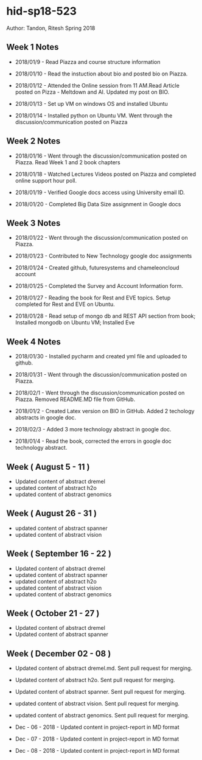 # hid-sp18-523
Author: Tandon, Ritesh
Spring 2018

## Week 1 Notes


* 2018/01/9 - Read Piazza and course structure information

* 2018/01/10 - Read the instuction about bio and posted bio on Piazza.

* 2018/01/12 - Attended the Online session from 11 AM.Read Article posted on Pizza - Meltdown and AI. Updated my post on BIO.

* 2018/01/13 - Set up VM on windows OS and installed Ubuntu

* 2018/01/14 - Installed python on Ubuntu VM. Went through the discussion/communication posted on Piazza


## Week 2 Notes

* 2018/01/16 - Went through the discussion/communication posted on Piazza. Read Week 1 and 2 book chapters

* 2018/01/18 - Watched Lectures Videos posted on Piazza and completed online support hour poll.

* 2018/01/19 - Verified Google docs access using University email ID.

* 2018/01/20 - Completed Big Data Size assignment in Google docs


## Week 3 Notes

* 2018/01/22 -  Went through the discussion/communication posted on Piazza. 

* 2018/01/23 - Contributed to New Technology google doc assignments

* 2018/01/24 - Created github, futuresystems and chameleoncloud account

* 2018/01/25 - Completed the Survey and Account Information form.

* 2018/01/27 - Reading the book for Rest and EVE topics. Setup completed for Rest and EVE on Ubuntu.

* 2018/01/28 - Read setup of mongo db and REST API section from book; Installed mongodb on Ubuntu VM; Installed Eve


## Week 4 Notes


* 2018/01/30 - Installed pycharm and created yml file and uploaded to github.

* 2018/01/31 - Went through the discussion/communication posted on Piazza. 

* 2018/02/1 -  Went through the discussion/communication posted on Piazza. Removed README.MD file from GitHub.

* 2018/01/2 - Created Latex version on BIO in GitHub. Added 2 techology abstracts in google doc. 

* 2018/02/3 - Added 3 more technology abstract in google doc.

* 2018/01/4 - Read the book, corrected the errors in google doc technology abstract.

## Week ( August 5 - 11  )

* Updated content of abstract dremel
* updated content of abstract h2o
* updated content of abstract genomics

## Week ( August 26 - 31  )

* updated content of abstract spanner
* updated content of abstract vision 


## Week ( September 16 - 22  )

* Updated content of abstract dremel
* updated content of abstract spanner
* updated content of abstract h2o
* updated content of abstract vision 
* updated content of abstract genomics

## Week ( October 21 - 27  )

* Updated content of abstract dremel
* Updated content of abstract spanner

## Week ( December 02 - 08 )

* Updated content of abstract dremel.md. Sent pull request for merging.
* Updated content of abstract h2o. Sent pull request for merging.
* Updated content of abstract spanner. Sent pull request for merging.
* updated content of abstract vision. Sent pull request for merging. 
* updated content of abstract genomics. Sent pull request for merging.

* Dec - 06 - 2018 - Updated content in project-report in MD format
* Dec - 07 - 2018 - Updated content in project-report in MD format
* Dec - 08 - 2018 - Updated content in project-report in MD format


